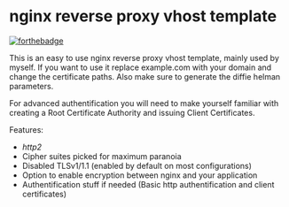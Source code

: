 # nginx reverse proxy vhost template

[![forthebadge](https://forthebadge.com/images/badges/certified-snoop-lion.svg)](https://forthebadge.com)

This is an easy to use nginx reverse proxy vhost template, mainly used by myself. If you want to use it replace example.com with your domain and change the certificate paths. Also make sure to generate the diffie helman parameters.

 For advanced authentification you will need to make yourself familiar with creating a Root Certificate Authority and issuing Client Certificates.
 
 Features:
 - *http2*
 - Cipher suites picked for maximum paranoia
 - Disabled TLSv1/1.1 (enabled by default on most configurations)
 - Option to enable encryption between nginx and your application
 - Authentification stuff if needed (Basic http authentification and client certificates)

